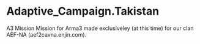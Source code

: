 # Adaptive_Campaign.Takistan
A3 Mission
Mission for Arma3 made exclusiveley (at this time) for our clan AEF-NA (aef2cavna.enjin.com).
